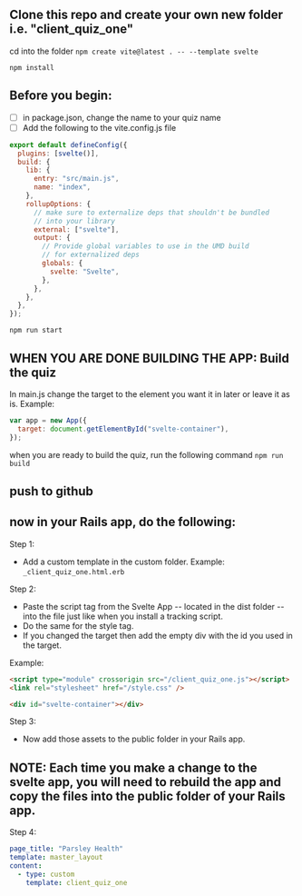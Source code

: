 ## Clone this repo and create your own new folder i.e. "client_quiz_one"

cd into the folder
`npm create vite@latest . -- --template svelte`

`npm install`

## Before you begin:

- [ ] in package.json, change the name to your quiz name
- [ ] Add the following to the vite.config.js file

```js
export default defineConfig({
  plugins: [svelte()],
  build: {
    lib: {
      entry: "src/main.js",
      name: "index",
    },
    rollupOptions: {
      // make sure to externalize deps that shouldn't be bundled
      // into your library
      external: ["svelte"],
      output: {
        // Provide global variables to use in the UMD build
        // for externalized deps
        globals: {
          svelte: "Svelte",
        },
      },
    },
  },
});
```

`npm run start`

## WHEN YOU ARE DONE BUILDING THE APP: Build the quiz

In main.js change the target to the element you want it in later or leave it as is. Example:

```js
var app = new App({
  target: document.getElementById("svelte-container"),
});
```

when you are ready to build the quiz, run the following command
`npm run build`

## push to github

## now in your Rails app, do the following:

Step 1:

- Add a custom template in the custom folder. Example:
  `_client_quiz_one.html.erb`

Step 2:

- Paste the script tag from the Svelte App -- located in the dist folder -- into the file just like when you install a tracking script.
- Do the same for the style tag.
- If you changed the target then add the empty div with the id you used in the target.

Example:

```html
<script type="module" crossorigin src="/client_quiz_one.js"></script>
<link rel="stylesheet" href="/style.css" />

<div id="svelte-container"></div>
```

Step 3:

- Now add those assets to the public folder in your Rails app.

## NOTE: Each time you make a change to the svelte app, you will need to rebuild the app and copy the files into the public folder of your Rails app.

Step 4:

```yaml
page_title: "Parsley Health"
template: master_layout
content:
  - type: custom
    template: client_quiz_one
```
